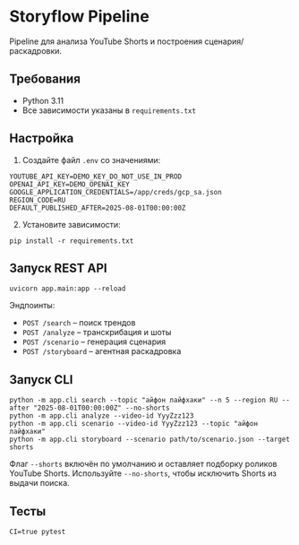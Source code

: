 # Storyflow Pipeline

Pipeline для анализа YouTube Shorts и построения сценария/раскадровки.

## Требования

- Python 3.11
- Все зависимости указаны в `requirements.txt`

## Настройка

1. Создайте файл `.env` со значениями:
```
YOUTUBE_API_KEY=DEMO_KEY_DO_NOT_USE_IN_PROD
OPENAI_API_KEY=DEMO_OPENAI_KEY
GOOGLE_APPLICATION_CREDENTIALS=/app/creds/gcp_sa.json
REGION_CODE=RU
DEFAULT_PUBLISHED_AFTER=2025-08-01T00:00:00Z
```
2. Установите зависимости:
```
pip install -r requirements.txt
```

## Запуск REST API
```
uvicorn app.main:app --reload
```
Эндпоинты:
- `POST /search` – поиск трендов
- `POST /analyze` – транскрибация и шоты
- `POST /scenario` – генерация сценария
- `POST /storyboard` – агентная раскадровка

## Запуск CLI
```
python -m app.cli search --topic "айфон лайфхаки" --n 5 --region RU --after "2025-08-01T00:00:00Z" --no-shorts
python -m app.cli analyze --video-id YyyZzz123
python -m app.cli scenario --video-id YyyZzz123 --topic "айфон лайфхаки"
python -m app.cli storyboard --scenario path/to/scenario.json --target shorts
```

Флаг `--shorts` включён по умолчанию и оставляет подборку роликов YouTube Shorts. Используйте `--no-shorts`, чтобы исключить Shorts из выдачи поиска.

## Тесты
```
CI=true pytest
```
